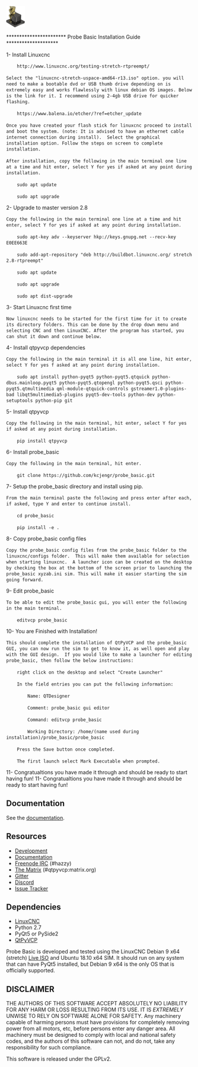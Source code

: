 ![](probe_basic/images/probe_basic_icon.png)


*********************** Probe Basic Installation Guide ********************

1- Install Linuxcnc
   
		http://www.linuxcnc.org/testing-stretch-rtpreempt/

    Select the "linuxcnc-stretch-uspace-amd64-r13.iso" option. you will need to make a bootable dvd or USB thumb drive depending on is extremely easy and works flawlessly with linux debian OS images. Below is the link for it. I recommend using 2-4gb USB drive for quicker flashing.

		https://www.balena.io/etcher/?ref=etcher_update

    Once you have created your flash stick for linuxcnc proceed to install and boot the system. (note: It is advised to have an ethernet cable internet connection during install).  Select the graphical installation option. Follow the steps on screen to complete installation.

    After installation, copy the following in the main terminal one line at a time and hit enter, select Y for yes if asked at any point during installation.

		sudo apt update

		sudo apt upgrade


2- Upgrade to master version 2.8

	Copy the following in the main terminal one line at a time and hit enter, select Y for yes if asked at any point during installation.

		sudo apt-key adv --keyserver hkp://keys.gnupg.net --recv-key E0EE663E

		sudo add-apt-repository "deb http://buildbot.linuxcnc.org/ stretch 2.8-rtpreempt"

		sudo apt update

		sudo apt upgrade

		sudo apt dist-upgrade


3- Start Linuxcnc first time

	Now linuxcnc needs to be started for the first time for it to create its directory folders. This can be done by the drop down menu and selecting CNC and then LinuxCNC. After the program has started, you can shut it down and continue below.


4- Install qtpyvcp dependencies
	
	Copy the following in the main terminal it is all one line, hit enter, select Y for yes f asked at any point during installation.

		sudo apt install python-pyqt5 python-pyqt5.qtquick python-dbus.mainloop.pyqt5 python-pyqt5.qtopengl python-pyqt5.qsci python-pyqt5.qtmultimedia qml-module-qtquick-controls gstreamer1.0-plugins-bad libqt5multimedia5-plugins pyqt5-dev-tools python-dev python-setuptools python-pip git


5- Install qtpyvcp
	
	Copy the following in the main terminal, hit enter, select Y for yes if asked at any point during installation.

		pip install qtpyvcp


6- Install probe_basic

	Copy the following in the main terminal, hit enter.
   
		git clone https://github.com/kcjengr/probe_basic.git


7- Setup the probe_basic directory and install using pip.
	
	From the main terminal paste the following and press enter after each, if asked, type Y and enter to continue install.

		cd probe_basic

		pip install -e .


8- Copy probe_basic config files

 	Copy the probe_basic config files from the probe_basic folder to the linuxcnc/configs folder.  This will make them available for selection when starting linuxcnc.  A launcher icon can be created on the desktop by checking the box at the bottom of the screen prior to launching the probe_basic xyzab.ini sim. This will make it easier starting the sim going forward.

9- Edit probe_basic

	To be able to edit the probe_basic gui, you will enter the following in the main terminal.

		editvcp probe_basic


10- You are Finished with Installation!

	This should complete the installation of QtPyVCP and the probe_basic GUI, you can now run the sim to get to know it, as well open and play with the GUI design.  If you would like to make a launcher for editing probe_basic, then follow the below instructions:

		right click on the desktop and select "Create Launcher"

		In the field entries you can put the following information:

			Name: QTDesigner

			Comment: probe_basic gui editor

			Command: editvcp probe_basic

			Working Directory: /home/(name used during installation)/probe_basic/probe_basic

		Press the Save button once completed.

		The first launch select Mark Executable when prompted.


11- Congratualtions you have made it through and should be ready to start having fun!
11- Congratualtions you have made it through and should be ready to start having fun!


## Documentation

See the [documentation](https://kcjengr.github.io/qtpyvcp/).


## Resources

* [Development](https://github.com/kcjengr/ProbeBasic/)
* [Documentation](https://kcjengr.github.io/qtpyvcp/)
* [Freenode IRC](http://webchat.freenode.net/?channels=%23hazzy) (#hazzy)
* [The Matrix](https://riot.im/app/#/room/#qtpyvcp:matrix.org) (#qtpyvcp:matrix.org)
* [Gitter](https://gitter.im/kcjengr/qtpyvcp)
* [Discord](https://discord.gg/463hMhd)
* [Issue Tracker](https://github.com/kcjengr/ProbeBasic/issues)


## Dependencies

* [LinuxCNC](https://linuxcnc.org)
* Python 2.7
* PyQt5 or PySide2
* [QtPyVCP](https://qtpyvcp.kcjengr.com/)

Probe Basic is developed and tested using the LinuxCNC Debian 9 x64 (stretch)
[Live ISO](http://www.linuxcnc.org/testing-stretch-rtpreempt/) and Ubuntu 18.10 x64 SIM. It should run
on any system that can have PyQt5 installed, but Debian 9 x64 is the only OS
that is officially supported.


## DISCLAIMER

THE AUTHORS OF THIS SOFTWARE ACCEPT ABSOLUTELY NO LIABILITY FOR
ANY HARM OR LOSS RESULTING FROM ITS USE.  IT IS _EXTREMELY_ UNWISE
TO RELY ON SOFTWARE ALONE FOR SAFETY.  Any machinery capable of
harming persons must have provisions for completely removing power
from all motors, etc, before persons enter any danger area.  All
machinery must be designed to comply with local and national safety
codes, and the authors of this software can not, and do not, take
any responsibility for such compliance.

This software is released under the GPLv2.
